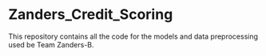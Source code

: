 # Zanders_Credit_Scoring
This repository contains all the code for the models and data preprocessing used be Team Zanders-B.
 

